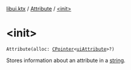 [libui.ktx](../index.md) / [Attribute](index.md) / [&lt;init&gt;](./-init-.md)

# &lt;init&gt;

`Attribute(alloc: `[`CPointer`](../../kotlinx.cinterop/-c-pointer/index.md)`<`[`uiAttribute`](../../libui/ui-attribute.md)`>?)`

Stores information about an attribute in a [string](../string.md).

